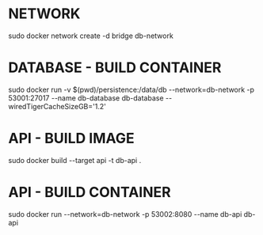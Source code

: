 # NETWORK
sudo docker network create -d bridge db-network

# DATABASE - BUILD CONTAINER
sudo docker run -v $(pwd)/persistence:/data/db --network=db-network -p 53001:27017 --name db-database db-database --wiredTigerCacheSizeGB='1.2'

# API - BUILD IMAGE
sudo docker build --target api -t db-api .

# API - BUILD CONTAINER
sudo docker run --network=db-network -p 53002:8080 --name db-api db-api
